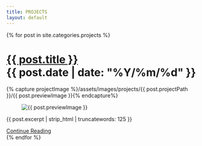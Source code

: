 ```yaml
---
title: PROJECTS
layout: default
---
```


<main>
  {% for post in site.categories.projects %}
    <div class="posts">
    <h1>
      <a href="{{ post.url }}" class="link">{{ post.title }}</a>
      <div class="postDate">{{ post.date | date: "%Y/%m/%d" }}</div>
    </h1>
    {% capture projectImage %}/assets/images/projects/{{ post.projectPath }}/{{ post.previewImage }}{% endcapture%}
    <figure>
      <img src="{{ projectImage }}" alt="{{ post.previewImage }}" class="postPreviewImage">
    </figure>
    <p>{{ post.excerpt | strip_html | truncatewords: 125  }}</p>
    <a class="link" id="continueReading" href="{{ post.url }}" >Continue Reading</a>
    </div>
  {% endfor %}
</main>
